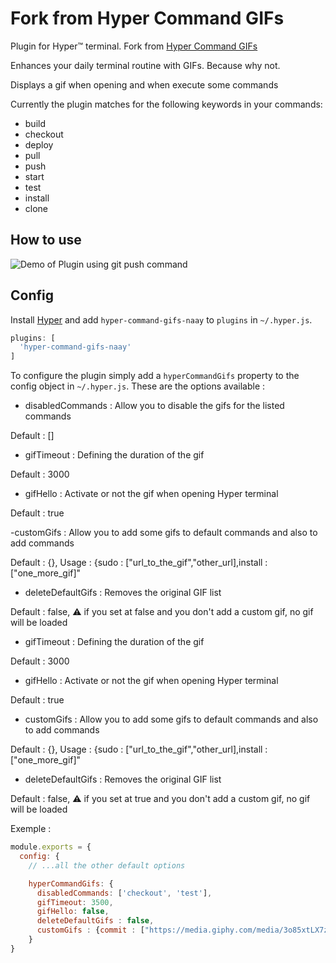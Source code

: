 #  Fork from Hyper Command GIFs

Plugin for Hyper™ terminal. Fork from [Hyper Command GIFs](https://www.npmjs.com/package/hyper-command-gifs)

  Enhances your daily terminal routine with GIFs. Because why not.

  Displays a gif when opening and when execute some commands

  Currently the plugin matches for the following keywords in your commands:

  - build
  - checkout
  - deploy
  - pull
  - push
  - start
  - test
  - install
  - clone


## How to use
![Demo of Plugin using git push command](example/git-push-demo.gif)


## Config

Install [Hyper](https://hyper.is) and add `hyper-command-gifs-naay`
to `plugins` in `~/.hyper.js`.

```javascript
plugins: [
  'hyper-command-gifs-naay'
]
```

To configure the plugin simply add a `hyperCommandGifs` property to the config object in `~/.hyper.js`.
These are the options available :

- disabledCommands : Allow you to disable the gifs for the listed commands 

Default : []

- gifTimeout : Defining the duration of the gif

Default : 3000

- gifHello : Activate or not the gif when opening Hyper terminal

Default : true

-customGifs : Allow you to add some gifs to default commands and also to add commands

Default : {}, Usage : {sudo : ["url_to_the_gif","other_url],install : ["one_more_gif]"

- deleteDefaultGifs : Removes the original GIF list

Default : false, ⚠️ if you set at false  and you don't add a custom gif, no gif will be loaded

- gifTimeout : Defining the duration of the gif

Default : 3000

- gifHello : Activate or not the gif when opening Hyper terminal

Default : true

- customGifs : Allow you to add some gifs to default commands and also to add commands

Default : {}, Usage : {sudo : ["url_to_the_gif","other_url],install : ["one_more_gif]"

- deleteDefaultGifs : Removes the original GIF list

Default : false, ⚠️ if you set at true  and you don't add a custom gif, no gif will be loaded


Exemple :


  ```javascript
  module.exports = {
    config: {
      // ...all the other default options

      hyperCommandGifs: {
        disabledCommands: ['checkout', 'test'],
        gifTimeout: 3500,
        gifHello: false,
        deleteDefaultGifs : false,
        customGifs : {commit : ["https://media.giphy.com/media/3o85xtLX7zCyeeWGLC/giphy.gif","https://media.giphy.com/media/14sbteMPBcGQUg/giphy.gif"], build : ["https://media.giphy.com/media/3o7TKP9ln2Dr6ze6f6/giphy.gif"]}
      }
  }
  ```
